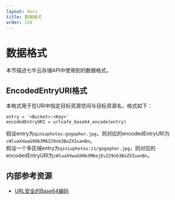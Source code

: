 ```yaml
---
layout: docs
title: 数据格式
order: 150
---
```


<a id="data-format"></a>
# 数据格式

本节描述七牛云存储API中使用到的数据格式。

<a id="data-format-encoded-entry-uri"></a>
## EncodedEntryURI格式

本格式用于在URI中指定目标资源空间与目标资源名，格式如下：  

```
entry = '<Bucket>:<Key>'
encodedEntryURI = urlsafe_base64_encode(entry)
```

假设entry为`qiniuphotos:gogopher.jpg`，则对应的encodedEntryURI为`cWluaXVwaG90b3M6Z29nb3BoZXIuanBn`。  
假设一个多区域entry为`qiniuphotos:z1/gogopher.jpg`，则对应的encodedEntryURI为`cWluaXVwaG90b3M6ejEvZ29nb3BoZXIuanBn`。

<a id="download-internal-resources"></a>
## 内部参考资源

- [URL安全的Base64编码][urlsafeBase64Href]

[urlsafeBase64Href]: http://developer.qiniu.com/docs/v6/api/overview/appendix.html#urlsafe-base64 "URL安全的Base64编码"
